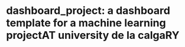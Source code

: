 # dashboard_project: a dashboard template for a machine learning projectAT university de la calgaRY
